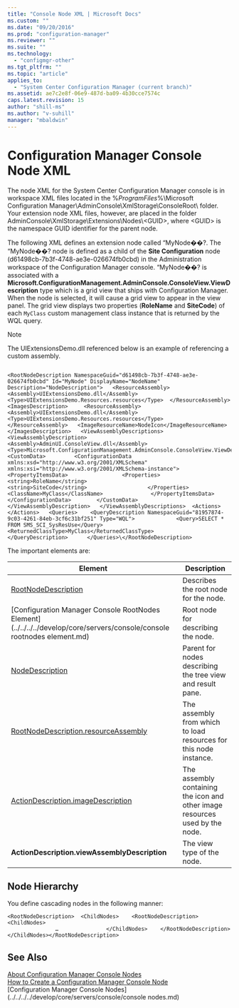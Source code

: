 ```yaml
---
title: "Console Node XML | Microsoft Docs"
ms.custom: ""
ms.date: "09/20/2016"
ms.prod: "configuration-manager"
ms.reviewer: ""
ms.suite: ""
ms.technology:
  - "configmgr-other"
ms.tgt_pltfrm: ""
ms.topic: "article"
applies_to:
  - "System Center Configuration Manager (current branch)"
ms.assetid: ae7c2e8f-06e9-487d-ba09-4b30cce7574c
caps.latest.revision: 15
author: "shill-ms"
ms.author: "v-suhill"
manager: "mbaldwin"
---
```

# Configuration Manager Console Node XML
The node XML for the System Center Configuration Manager console is in workspace XML files located in the %*ProgramFiles*%\Microsoft Configuration Manager\AdminConsole\XmlStorage\ConsoleRoot\ folder. Your extension node XML files, however, are placed in the folder AdminConsole\XmlStorage\Extensions\Nodes\\<GUID\>, where \<GUID> is the namespace GUID identifier for the parent node.  

 The following XML defines an extension node called “MyNode��?. The “MyNode��? node is defined as a child of the **Site Configuration** node (d61498cb-7b3f-4748-ae3e-026674fb0cbd) in the Administration workspace of the Configuration Manager console. “MyNode��? is associated with a **Microsoft.ConfigurationManagement.AdminConsole.ConsoleView.ViewDescription** type which is a grid view that ships with Configuration Manager. When the node is selected, it will cause a grid view to appear in the view panel. The grid view displays two properties (**RoleName** and **SiteCode**) of each `MyClass` custom management class instance that is returned by the WQL query.  

> [!NOTE]
>  The UIExtensionsDemo.dll referenced below is an example of referencing a custom assembly.  

```  

<RootNodeDescription NamespaceGuid="d61498cb-7b3f-4748-ae3e-026674fb0cbd" Id="MyNode" DisplayName="NodeName" Description="NodeDescription">   <ResourceAssembly>     <Assembly>UIExtensionsDemo.dll</Assembly>      <Type>UIExtensionsDemo.Resources.resources</Type>  </ResourceAssembly>  <ImagesDescription>     <ResourceAssembly>        <Assembly>UIExtensionsDemo.dll</Assembly>         <Type>UIExtensionsDemo.Resources.resources</Type>      </ResourceAssembly>   <ImageResourceName>NodeIcon</ImageResourceName>  </ImagesDescription>   <ViewAssemblyDescriptions>     <ViewAssemblyDescription>       <Assembly>AdminUI.ConsoleView.dll</Assembly>      <Type>Microsoft.ConfigurationManagement.AdminConsole.ConsoleView.ViewDescription</Type>      <CustomData>         <ConfigurationData xmlns:xsd="http://www.w3.org/2001/XMLSchema" xmlns:xsi="http://www.w3.org/2001/XMLSchema-instance">          <PropertyItemsData>                 <Properties>                      <string>RoleName</string>                      <string>SiteCode</string>                   </Properties>                     <ClassName>MyClass</ClassName>               </PropertyItemsData>           </ConfigurationData>        </CustomData>     </ViewAssemblyDescription>   </ViewAssemblyDescriptions>  <Actions>  </Actions>   <Queries>    <QueryDescription NamespaceGuid="81957874-9c03-4261-84eb-3cf6c31bf251" Type="WQL">             <Query>SELECT * FROM SMS_SCI_SysResUse</Query>                  <ReturnedClassType>MyClass</ReturnedClassType>        </QueryDescription>      </Queries>\</RootNodeDescription>  
```  

 The important elements are:  

|Element|Description|  
|-------------|-----------------|  
|[RootNodeDescription](https://msdn.microsoft.com/library/microsoft.configurationmanagement.adminconsole.schema.rootnodedescription.aspx)|Describes the root node for the node.|  
|[Configuration Manager Console RootNodes Element](../../../../develop/core/servers/console/console rootnodes element.md)|Root node for describing the node.|  
|[NodeDescription](https://msdn.microsoft.com/library/microsoft.configurationmanagement.adminconsole.schema.nodedescription.aspx)|Parent for nodes describing the tree view and result pane.|  
|[RootNodeDescription.resourceAssembly](https://msdn.microsoft.com/library/microsoft.configurationmanagement.adminconsole.schema.rootnodedescription.resourceassembly.aspx)|The assembly from which to load resources for this node instance.|  
|[ActionDescription.imageDescription](https://msdn.microsoft.com/library/microsoft.configurationmanagement.adminconsole.schema.actiondescription.imagedescription.aspx)|The assembly containing the icon and other image resources used by the node.|  
|**ActionDescription.viewAssemblyDescription**|The view type of the node.|  

## Node Hierarchy  
 You define cascading nodes in the following manner:  

```  
<RootNodeDescription>  <ChildNodes>    <RootNodeDescription>         <ChildNodes>  
               …               </ChildNodes>    </RootNodeDescription>  </ChildNodes></RootNodeDescription>  
```  

## See Also  
 [About Configuration Manager Console Nodes](../../../../develop/core/servers/console/about-configuration-manager-console-nodes.md)   
 [How to Create a Configuration Manager Console Node](../../../../develop/core/servers/console/how-to-create-a-configuration-manager-console-node.md)   
 [Configuration Manager Console Nodes](../../../../develop/core/servers/console/console nodes.md)
